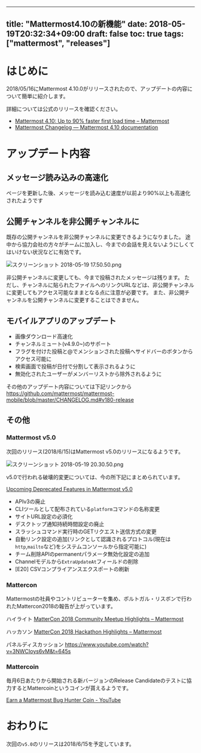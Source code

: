 
---
title: "Mattermost4.10の新機能"
date: 2018-05-19T20:32:34+09:00
draft: false
toc: true
tags: ["mattermost", "releases"]
---

# はじめに

2018/05/16にMattermost 4.10.0がリリースされたので、アップデートの内容について簡単に紹介します。

詳細については公式のリリースを確認ください。

* [Mattermost 4\.10: Up to 90% faster first load time – Mattermost](https://about.mattermost.com/releases/mattermost-4-10/)
* [Mattermost Changelog — Mattermost 4\.10 documentation](https://docs.mattermost.com/administration/changelog.html)

# アップデート内容

## メッセージ読み込みの高速化
ページを更新した後、メッセージを読み込む速度が以前より90%以上も高速化されたようです

## 公開チャンネルを非公開チャンネルに

既存の公開チャンネルを非公開チャンネルに変更できるようになりました。
途中から協力会社の方々がチームに加入し、今までの会話を見えないようにしくてはいけない状況などに有効です。

![スクリーンショット 2018-05-19 17.50.50.png](https://qiita-image-store.s3.amazonaws.com/0/9891/787d9eea-850f-2996-0d6b-cc25a243409c.png)

非公開チャンネルに変更しても、今まで投稿されたメッセージは残ります。
ただし、チャンネルに貼られたファイルへのリンクURLなどは、非公開チャンネルに変更してもアクセス可能なままとなる点に注意が必要です。
また、非公開チャンネルを公開チャンネルに変更することはできません。

## モバイルアプリのアップデート

* 画像ダウンロード高速化
* チャンネルミュート(v4.9.0~)のサポート
* フラグを付けた投稿と@でメンションされた投稿へサイドバーのボタンからアクセス可能に
* 検索画面で投稿が日付で分割して表示されるように
* 無効化されたユーザーがメンバーリストから除外されるように

その他のアップデート内容については下記リンクから
https://github.com/mattermost/mattermost-mobile/blob/master/CHANGELOG.md#v180-release

## その他


### Mattermost v5.0

次回のリリース(2018/6/15)はMattermost v5.0のリリースになるようです。

![スクリーンショット 2018-05-19 20.30.50.png](https://qiita-image-store.s3.amazonaws.com/0/9891/d16b200f-55e7-cd3a-0925-751a0929a23e.png)

v5.0で行われる破壊的変更については、今の所下記にまとめられています。

[Upcoming Deprecated Features in Mattermost v5.0](https://docs.mattermost.com/administration/changelog.html#upcoming-deprecated-features-in-mattermost-v5-0)

* APIv3の廃止
* CLIツールとして配布されている`platform`コマンドの名称変更
* サイトURL設定の必須化
* デスクトップ通知持続時間設定の廃止
* スラッシュコマンド実行時のGETリクエスト送信方式の変更
* 自動リンク設定の追加(リンクとして認識されるプロトコル(現在は`http`,`mailto`など)をシステムコンソールから指定可能に)
* チーム削除APIのpermanentパラメータ無効化設定の追加
* Channelモデルから`ExtraUpdateAt`フィールドの削除
* [E20] CSVコンプライアンスエクスポートの刷新

### Mattercon

Mattermostの社員やコントリビューターを集め、ポルトガル・リスボンで行われたMattercon2018の報告が上がっています。

ハイライト
[MatterCon 2018 Community Meetup Highlights – Mattermost](https://about.mattermost.com/community/mattercon-2018-community-meetup/)

ハッカソン
[MatterCon 2018 Hackathon Highlights – Mattermost](https://about.mattermost.com/community/mattercon-2018-hackathon-highlights/)

パネルディスカッション
https://www.youtube.com/watch?v=3NWCIoys6vM&t=645s

### Mattercoin

毎月6日あたりから開始される新バージョンのRelease Candidateのテストに協力するとMattercoinというコインが貰えるようです。

[Earn a Mattermost Bug Hunter Coin \- YouTube](https://www.youtube.com/watch?v=7D6FJsdE_aY)

# おわりに

次回の`v5.0`のリリースは2018/6/15を予定しています。

